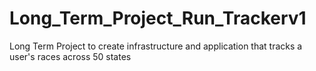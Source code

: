 # Long_Term_Project_Run_Trackerv1
Long Term Project to create infrastructure and application that tracks a user's races across 50 states
